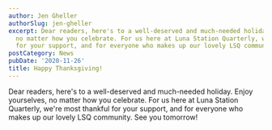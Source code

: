```yaml
---
author: Jen Gheller
authorSlug: jen-gheller
excerpt: Dear readers, here's to a well-deserved and much-needed holiday. Enjoy yourselves,
  no matter how you celebrate. For us here at Luna Station Quarterly, we're most thankful
  for your support, and for everyone who makes up our lovely LSQ community...
postCategory: News
pubDate: '2020-11-26'
title: Happy Thanksgiving!
---
```

Dear readers, here's to a well-deserved and much-needed holiday. Enjoy yourselves, no matter how you celebrate. For us here at Luna Station Quarterly, we're most thankful for your support, and for everyone who makes up our lovely LSQ community. See you tomorrow!